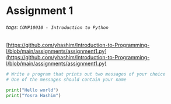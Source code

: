 # Assignment 1
###### tags: `COMP10010 - Introduction to Python`
[https://github.com/yhashim/Introduction-to-Programming-I/blob/main/assignments/assignment1.py](https://github.com/yhashim/Introduction-to-Programming-I/blob/main/assignments/assignment1.py)

```python
# Write a program that prints out two messages of your choice
# One of the messages should contain your name

print("Hello world")
print("Yosra Hashim")
```
